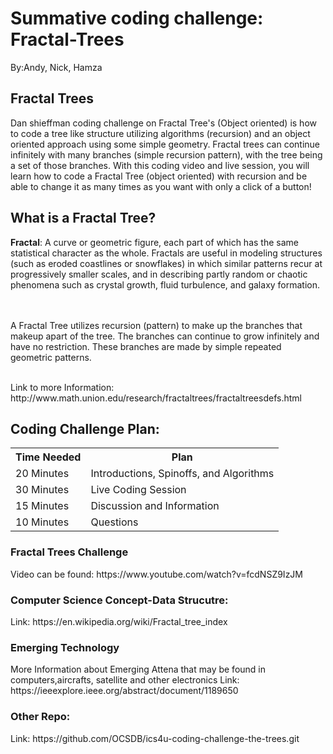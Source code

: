 # Summative coding challenge: Fractal-Trees
By:Andy, Nick, Hamza

<h2>Fractal Trees</h2>
Dan shieffman coding challenge on Fractal Tree's (Object oriented) is how to code a tree like structure utilizing algorithms (recursion) and an object oriented approach using some simple geometry. Fractal trees can continue infinitely with many branches (simple recursion pattern), with the tree being a set of those branches. With this coding video and live session, you will learn how to code a Fractal Tree (object oriented) with recursion and be able to change it as many times as you want with only a click of a button!

<h2>What is a Fractal Tree?</h2>
<strong>Fractal</strong>: A curve or geometric figure, each part of which has the same statistical character as the whole. Fractals are useful in modeling structures (such as eroded coastlines or snowflakes) in which similar patterns recur at progressively smaller scales, and in describing partly random or chaotic phenomena such as crystal growth, fluid turbulence, and galaxy formation.<br>

<br><br>
A Fractal Tree utilizes recursion (pattern) to make up the branches that makeup apart of the tree. The branches can continue to grow infinitely and have no restriction. These branches are made by simple repeated geometric patterns. 
 
 
 <br> 
 Link to more Information: http://www.math.union.edu/research/fractaltrees/fractaltreesdefs.html
 
<h2>Coding Challenge Plan:</h2>
<table class="tg">
  <tr>
    <th class="tg-yw4l"><b>Time Needed</b></th>
    <th class="tg-yw4l"><b>Plan</b></th>
  </tr>
  <tr>
    <td class="tg-yw4l">20 Minutes</td>
    <td class="tg-yw4l">Introductions, Spinoffs, and Algorithms</td>
  </tr>
  <tr>
    <td class="tg-yw4l">30 Minutes</td>
    <td class="tg-yw4l">Live Coding Session</td>
  </tr>
    <tr>
    <td class="tg-yw4l">15 Minutes</td>
    <td class="tg-yw4l">Discussion and Information</td>
  </tr>
     <tr>
    <td class="tg-yw4l">10 Minutes</td>
    <td class="tg-yw4l">Questions</td>
  </tr>
</table>

<h3>Fractal Trees Challenge</h3>
Video can be found: https://www.youtube.com/watch?v=fcdNSZ9IzJM <br>

<h3>Computer Science Concept-Data Strucutre:</h3>
Link: https://en.wikipedia.org/wiki/Fractal_tree_index

<h3>Emerging Technology</h3>
More Information about Emerging Attena that may be found in computers,aircrafts, satellite and other electronics
Link: https://ieeexplore.ieee.org/abstract/document/1189650

<br>
<h3>Other Repo:</h3>
Link: https://github.com/OCSDB/ics4u-coding-challenge-the-trees.git

